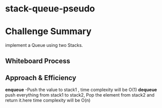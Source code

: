 
# stack-queue-pseudo

# Challenge Summary
implement a Queue using two Stacks.


## Whiteboard Process


## Approach & Efficiency

**enqueue**
-Push the value to stack1 , time complexity will be O(1)
**dequeue**
push everything from stack1 to stack2,  Pop the element from stack2 and return it.here time complexity will be O(n)
